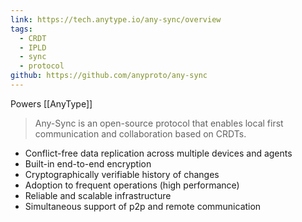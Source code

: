 ```yaml
---
link: https://tech.anytype.io/any-sync/overview
tags:
  - CRDT
  - IPLD
  - sync
  - protocol
github: https://github.com/anyproto/any-sync
---
```

Powers [[AnyType]]

> Any-Sync is an open-source protocol that enables local first communication and collaboration based on CRDTs. 

- Conflict-free data replication across multiple devices and agents
- Built-in end-to-end encryption
- Cryptographically verifiable history of changes
- Adoption to frequent operations (high performance)
- Reliable and scalable infrastructure
- Simultaneous support of p2p and remote communication